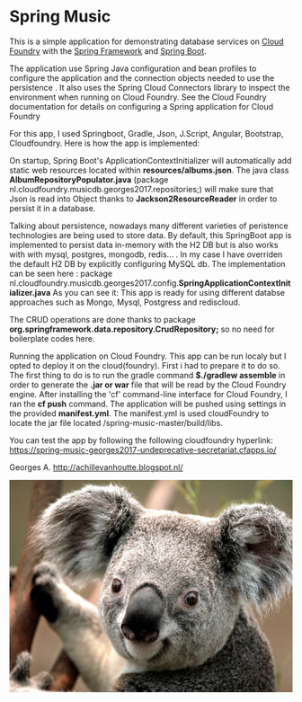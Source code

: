 Spring Music
============

This is a simple application for demonstrating database services on [Cloud Foundry](http://cloudfoundry.org) with the [Spring Framework](http://spring.io) and [Spring Boot](http://projects.spring.io/spring-boot/).


The application use Spring Java configuration and bean profiles to configure the application and the connection objects needed to use the persistence . It also uses the Spring Cloud Connectors library to inspect the environment when running on Cloud Foundry. See the Cloud Foundry documentation for details on configuring a Spring application for Cloud Foundry


For this app, I used Springboot, Gradle, Json, J.Script, Angular, Bootstrap, Cloudfoundry.
Here is how the app is implemented:

On startup, Spring Boot's ApplicationContextInitializer will automatically add static web resources located within <b>resources/albums.json</b>. 
The java class <b>AlbumRepositoryPopulator.java</b> (package nl.cloudfoundry.musicdb.georges2017.repositories;)
will make sure that Json is read into Object thanks to <b>Jackson2ResourceReader</b> in order to persist it in a database.

Talking about persistence, nowadays many different varieties of peristence technologies are being used to store data. 
By default, this SpringBoot app is implemented to persist data in-memory with the H2 DB but is also works with with mysql, postgres, mongodb, redis... . In my case I have overriden the default H2 DB by explicitly configuring MySQL db. The implementation can be seen here : package nl.cloudfoundry.musicdb.georges2017.config.<b>SpringApplicationContextInitializer.java</b> 
As you can see it: This app  is ready for using different databse approaches such as Mongo, Mysql, Postgress and rediscloud.

The CRUD operations are done thanks to package <b>org.springframework.data.repository.CrudRepository;</b> so no need for boilerplate codes here.  

Running the application on Cloud Foundry.
This app can be run localy but I opted to deploy it on the cloud(foundry). First i had to prepare it to do so. 
The first thing to do is to run the gradle command <b>$./gradlew assemble</b> in order to generate the <b> .jar or war</b> file that will be read by the Cloud Foundry engine. After installing the 'cf' command-line interface for Cloud Foundry, I ran the <b>cf push</b> command. The application will be pushed using settings in the provided <b>manifest.yml</b>. 
The manifest.yml is used cloudFoundry to locate the jar file located /spring-music-master/build/libs. 




You can test the app by following the following cloudfoundry hyperlink: https://spring-music-georges2017-undeprecative-secretariat.cfapps.io/

Georges A. 
http://achillevanhoutte.blogspot.nl/

<p align="center">
  <img src="Koala.png"/>
 
</p>
